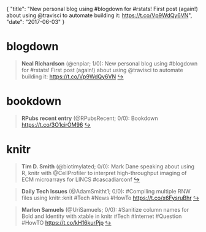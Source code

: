 {
  "title": "New personal blog using #blogdown for #rstats! First post (again!) about using @travisci to automate building it: https://t.co/Vp9WdQy6VN",
  "date": "2017-06-03"
}

# blogdown

> **Neal Richardson** (@enpiar; 1/0): New personal blog using #blogdown for #rstats! First post (again!) about using @travisci to automate building it: https://t.co/Vp9WdQy6VN  [&#8618;](https://twitter.com/xieyihui/status/871112701900017665)

<!-- -->


# bookdown

> **RPubs recent entry** (@RPubsRecent; 0/0): Bookdown https://t.co/3O1cirOM96  [&#8618;](https://twitter.com/xieyihui/status/871116279977041920)

<!-- -->


# knitr

> **Tim D. Smith** (@biotimylated; 0/0): Mark Dane speaking about using R, knitr with @CellProfiler to interpret high-throughput imaging of ECM microarrays for LINCS #cascadiarconf  [&#8618;](https://twitter.com/xieyihui/status/871117629242580992)

<!-- -->


> **Daily Tech Issues** (@AdamSmitht1; 0/0): #Compiling multiple RNW files using knitr::knit
#Tech #News #HowTo
https://t.co/x6FysruBhr  [&#8618;](https://twitter.com/xieyihui/status/871006829731606530)

<!-- -->


> **Marlon Samuels** (@UriSamuels; 0/0): #Sanitize column names for Bold and Identity with xtable in knitr
#Tech #Internet #Question #HowTO
https://t.co/kH16kurPjp  [&#8618;](https://twitter.com/xieyihui/status/870798555623063552)

<!-- -->


